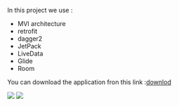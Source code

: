 In this project we use :

- MVI architecture
- retrofit
- dagger2
- JetPack
- LiveData
- Glide
- Room

You can download the application fron this link :[downlod](https://drive.google.com/file/d/1QqLbqnkeM1rdENr0QKXMhPZsQy1Hnh8N/view?usp=sharing)

<img src="https://bublup-media-production.s3.amazonaws.com/JCEW1TLLW9XdzQNLi11Kyw/images/full_007-im-99644d11-82af-46e6-81c5-521e5b2cf783.jpg">

<img src="https://bublup-media-production.s3.amazonaws.com/EXfjBk1mU9BM0mdv1a5QDg/images/full_007-im-c9c8e8ee-7048-4d7d-b2fa-5d76153f269e.jpg">
